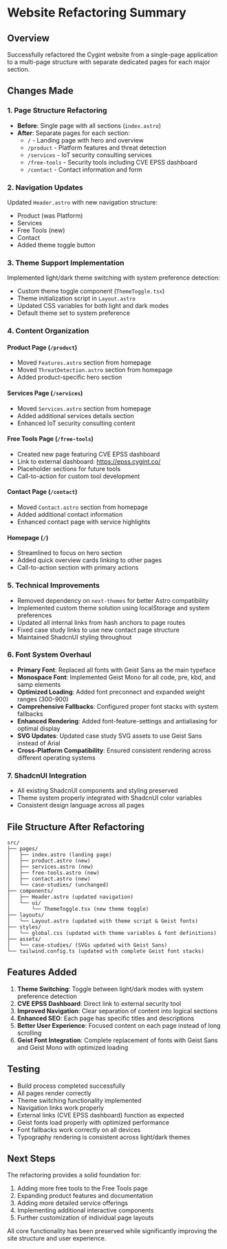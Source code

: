 # Website Refactoring Summary

## Overview
Successfully refactored the Cygint website from a single-page application to a multi-page structure with separate dedicated pages for each major section.

## Changes Made

### 1. Page Structure Refactoring
- **Before**: Single page with all sections (`index.astro`)
- **After**: Separate pages for each section:
  - `/` - Landing page with hero and overview
  - `/product` - Platform features and threat detection
  - `/services` - IoT security consulting services
  - `/free-tools` - Security tools including CVE EPSS dashboard
  - `/contact` - Contact information and form

### 2. Navigation Updates
Updated `Header.astro` with new navigation structure:
- Product (was Platform)
- Services
- Free Tools (new)
- Contact
- Added theme toggle button

### 3. Theme Support Implementation
Implemented light/dark theme switching with system preference detection:
- Custom theme toggle component (`ThemeToggle.tsx`)
- Theme initialization script in `Layout.astro`
- Updated CSS variables for both light and dark modes
- Default theme set to system preference

### 4. Content Organization

#### Product Page (`/product`)
- Moved `Features.astro` section from homepage
- Moved `ThreatDetection.astro` section from homepage
- Added product-specific hero section

#### Services Page (`/services`)
- Moved `Services.astro` section from homepage
- Added additional services details section
- Enhanced IoT security consulting content

#### Free Tools Page (`/free-tools`)
- Created new page featuring CVE EPSS dashboard
- Link to external dashboard: https://epss.cygint.co/
- Placeholder sections for future tools
- Call-to-action for custom tool development

#### Contact Page (`/contact`)
- Moved `Contact.astro` section from homepage
- Added additional contact information
- Enhanced contact page with service highlights

#### Homepage (`/`)
- Streamlined to focus on hero section
- Added quick overview cards linking to other pages
- Call-to-action section with primary actions

### 5. Technical Improvements
- Removed dependency on `next-themes` for better Astro compatibility
- Implemented custom theme solution using localStorage and system preferences
- Updated all internal links from hash anchors to page routes
- Fixed case study links to use new contact page structure
- Maintained ShadcnUI styling throughout

### 6. Font System Overhaul
- **Primary Font**: Replaced all fonts with Geist Sans as the main typeface
- **Monospace Font**: Implemented Geist Mono for all code, pre, kbd, and samp elements
- **Optimized Loading**: Added font preconnect and expanded weight ranges (300-900)
- **Comprehensive Fallbacks**: Configured proper font stacks with system fallbacks
- **Enhanced Rendering**: Added font-feature-settings and antialiasing for optimal display
- **SVG Updates**: Updated case study SVG assets to use Geist Sans instead of Arial
- **Cross-Platform Compatibility**: Ensured consistent rendering across different operating systems

### 7. ShadcnUI Integration
- All existing ShadcnUI components and styling preserved
- Theme system properly integrated with ShadcnUI color variables
- Consistent design language across all pages

## File Structure After Refactoring

```
src/
├── pages/
│   ├── index.astro (landing page)
│   ├── product.astro (new)
│   ├── services.astro (new)
│   ├── free-tools.astro (new)
│   ├── contact.astro (new)
│   └── case-studies/ (unchanged)
├── components/
│   ├── Header.astro (updated navigation)
│   └── ui/
│       └── ThemeToggle.tsx (new theme toggle)
├── layouts/
│   └── Layout.astro (updated with theme script & Geist fonts)
├── styles/
│   └── global.css (updated with theme variables & font definitions)
├── assets/
│   └── case-studies/ (SVGs updated with Geist Sans)
└── tailwind.config.ts (updated with complete Geist font stacks)
```

## Features Added
1. **Theme Switching**: Toggle between light/dark modes with system preference detection
2. **CVE EPSS Dashboard**: Direct link to external security tool
3. **Improved Navigation**: Clear separation of content into logical sections
4. **Enhanced SEO**: Each page has specific titles and descriptions
5. **Better User Experience**: Focused content on each page instead of long scrolling
6. **Geist Font Integration**: Complete replacement of fonts with Geist Sans and Geist Mono with optimized loading

## Testing
- Build process completed successfully
- All pages render correctly
- Theme switching functionality implemented
- Navigation links work properly
- External links (CVE EPSS dashboard) function as expected
- Geist fonts load properly with optimized performance
- Font fallbacks work correctly on all devices
- Typography rendering is consistent across light/dark themes

## Next Steps
The refactoring provides a solid foundation for:
1. Adding more free tools to the Free Tools page
2. Expanding product features and documentation
3. Adding more detailed service offerings
4. Implementing additional interactive components
5. Further customization of individual page layouts

All core functionality has been preserved while significantly improving the site structure and user experience.